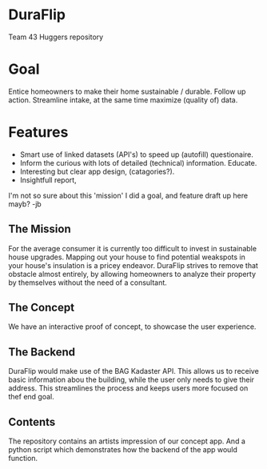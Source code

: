 # DuraFlip
Team 43 Huggers repository

# Goal
Entice homeowners to make their home sustainable / durable. Follow up action.
Streamline intake, at the same time maximize (quality of) data.

# Features
* Smart use of linked datasets (API's) to speed up (autofill) questionaire.
* Inform the curious with lots of detailed (technical) information. Educate.
* Interesting but clear app design, (catagories?).
* Insightfull report, 

I'm not so sure about this 'mission' I did a goal, and feature draft up here mayb? -jb

## The Mission
For the average consumer it is currently too difficult to invest in sustainable house upgrades. Mapping out your house to find potential weakspots in your house's insulation is a pricey endeavor. DuraFlip strives to remove that obstacle almost entirely, by allowing homeowners to analyze their property by themselves without the need of a consultant.

## The Concept
We have an interactive proof of concept, to showcase the user experience. 

## The Backend
DuraFlip would make use of the BAG Kadaster API. This allows us to receive basic information abou the building, while the user only needs to give their address. This streamlines the process and keeps users more focused on thef end goal.

## Contents
The repository contains an artists impression of our concept app. And a python script which demonstrates how the backend of the app would function.

